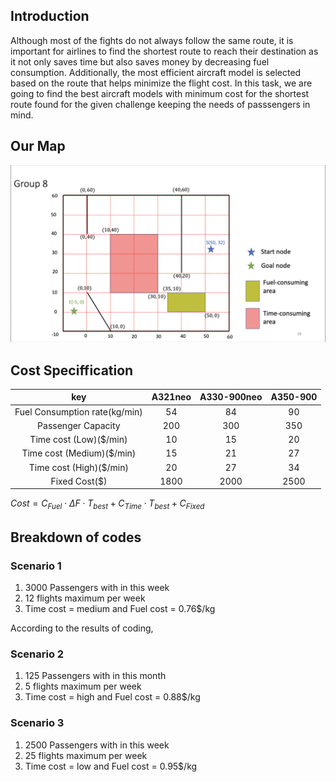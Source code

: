 ## Introduction
Although most of the fights do not always follow the same route, it is important for airlines to find the shortest route to reach their destination as it not only saves time but also saves money by decreasing fuel consumption. Additionally, the most efficient aircraft model is selected based on the route that helps minimize the flight cost. In this task, we are going to find the best aircraft models with minimum cost for the shortest route found for the given challenge keeping the needs of passsengers in mind. 

## Our Map
![Task%201/map.png](https://github.com/Ken11514/AAE2004_t1_GP8/blob/main/images/map.png)

## Cost Speciffication
| key | A321neo | A330-900neo | A350-900|
| :---: | :---: | :---: | :---: |
|Fuel Consumption rate(kg/min)|54|84|90|
|Passenger Capacity|200|300|350|
|Time cost (Low)($/min)|10|15|20|
|Time cost (Medium)($/min)|15|21|27|
|Time cost (High)($/min)|20|27|34|
|Fixed Cost($)|1800|2000|2500|

$Cost=C_{Fuel} \cdot \Delta F \cdot T_{best} +C_{Time}\cdot T_{best}+C_{Fixed}$

## Breakdown of codes

### Scenario 1
1. 3000 Passengers  with in this week
2. 12 flights maximum per week
3. Time cost = medium and Fuel cost = 0.76$/kg

According to the results of coding,

### Scenario 2 
1. 125 Passengers  with in this month
2. 5 flights maximum per week
3. Time cost = high and Fuel cost = 0.88$/kg

### Scenario 3
1. 2500 Passengers  with in this week
2. 25 flights maximum per week
3. Time cost = low and Fuel cost = 0.95$/kg

